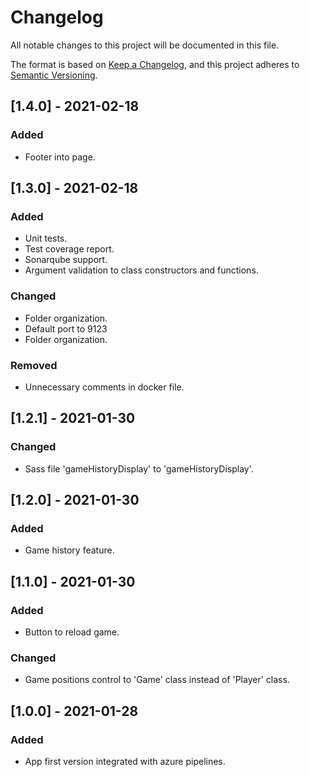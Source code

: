 # Changelog

All notable changes to this project will be documented in this file.

The format is based on [Keep a Changelog](https://keepachangelog.com/en/1.0.0/),
and this project adheres to [Semantic Versioning](https://semver.org/spec/v2.0.0.html).

## [1.4.0] - 2021-02-18

### Added

- Footer into page.

## [1.3.0] - 2021-02-18

### Added

- Unit tests.
- Test coverage report.
- Sonarqube support.
- Argument validation to class constructors and functions.

### Changed

- Folder organization.
- Default port to 9123
- Folder organization.

### Removed

- Unnecessary comments in docker file.

## [1.2.1] - 2021-01-30

### Changed

- Sass file 'gameHistoryDisplay' to 'gameHistoryDisplay'.

## [1.2.0] - 2021-01-30

### Added

- Game history feature.

## [1.1.0] - 2021-01-30

### Added

- Button to reload game.

### Changed

- Game positions control to 'Game' class instead of 'Player' class.

## [1.0.0] - 2021-01-28

### Added

- App first version integrated with azure pipelines.
